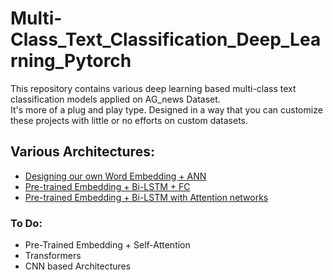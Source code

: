 # Multi-Class_Text_Classification_Deep_Learning_Pytorch
This repository contains various deep learning based multi-class text classification models applied on AG_news Dataset.<br /> It's more of a plug and play type. Designed in a way that you can customize these projects with little or no efforts on custom datasets.

## Various Architectures:
* [Designing our own Word Embedding + ANN](https://github.com/MageshDominator/Text_Classification_Deep_Learning_Pytorch/blob/master/Text%20classification%20from%20scratch%20pytorch.ipynb)
* [Pre-trained Embedding + Bi-LSTM + FC](https://github.com/MageshDominator/Text_Classification_Deep_Learning_Pytorch/blob/master/text%20classification%20with%20pre-trained%20embeddings%20and%20lstm.ipynb)
* [Pre-trained Embedding + Bi-LSTM with Attention networks](https://github.com/MageshDominator/Text_Classification_Deep_Learning_Pytorch/blob/master/text%20classification%20with%20pre-trained%20embeddings%2C%20lstm%2C%20attention.ipynb)

### To Do:
* Pre-Trained Embedding + Self-Attention
* Transformers
* CNN based Architectures
